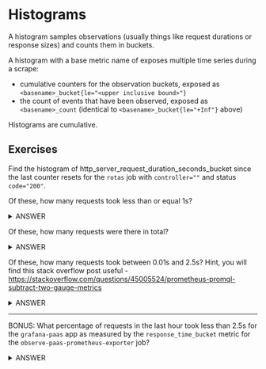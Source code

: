 # Histograms

A histogram samples observations (usually things like request durations or response sizes) and counts them in buckets.

A histogram with a base metric name of <basename> exposes multiple time series during a scrape:

- cumulative counters for the observation buckets, exposed as `<basename>_bucket{le="<upper inclusive bound>"}`
- the count of events that have been observed, exposed as `<basename>_count` (identical to `<basename>_bucket{le="+Inf"}` above)

Histograms are cumulative.

## Exercises

Find the histogram of http_server_request_duration_seconds_bucket since the last counter resets for the `rotas` job with `controller=""` and status `code="200"`.

Of these, how many requests took less than or equal 1s?

<details>
  <summary>ANSWER</summary><p>

  ```http_server_request_duration_seconds_bucket{job="rotas", controller="", le="1", code="200"}```

</p>
</details>


Of these, how many requests were there in total?

<details>
  <summary>ANSWER</summary><p>

  ```http_server_request_duration_seconds_bucket{job="rotas", controller="", le="+Inf", code="200"}```

  or

  ```http_server_request_duration_seconds_count{job="rotas", controller="", code="200"}```

</p>
</details>


Of these, how many requests took between 0.01s and 2.5s? Hint, you will find this stack overflow post useful - https://stackoverflow.com/questions/45005524/prometheus-promql-subtract-two-gauge-metrics

<details>
  <summary>ANSWER</summary><p>

  http_server_request_duration_seconds_bucket{job="rotas", controller="", le="1", code="200"} - ignoring(le) http_server_request_duration_seconds_bucket{job="rotas", controller="", le="0.01", code="200"}

</p>
</details>

------

BONUS: What percentage of requests in the last hour took less than 2.5s for the `grafana-paas` app as measured by the `response_time_bucket` metric for the `observe-paas-prometheus-exporter` job?

<details>
  <summary>ANSWER</summary><p>

  ```sum(increase(response_time_bucket{job="observe-paas-prometheus-exporter", app="grafana-paas", le="2.5"}[1h])) / sum(increase(response_time_count{job="observe-paas-prometheus-exporter", app="grafana-paas"}[1h])) * 100```

  or

  ```sum(rate(response_time_bucket{job="observe-paas-prometheus-exporter", app="grafana-paas", le="2.5"}[1h])) / sum(rate(response_time_count{job="observe-paas-prometheus-exporter", app="grafana-paas"}[1h])) * 100```

  or

  ```sum(rate(response_time_bucket{job="observe-paas-prometheus-exporter", app="grafana-paas", le="2.5"}[1h])) / sum(rate(response_time_bucket{job="observe-paas-prometheus-exporter", app="grafana-paas", le="+Inf"}[1h])) * 100```

</p>
</details>
